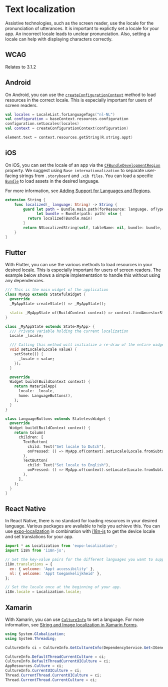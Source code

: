 # Text localization

Assistive technologies, such as the screen reader, use the locale for the pronunciation of utterances. It is important to explictly set a locale for your app. An incorrect locale leads to unclear pronunciation. Also, setting a locale can help with displaying characters correctly.

## WCAG

Relates to 3.1.2

## Android

On Android, you can use the [`createConfigurationContext`](https://developer.android.com/reference/android/content/Context#createConfigurationContext(android.content.res.Configuration)) method to load resources in the correct locale. This is especially important for users of screen readers.

```kotlin
val locales = LocaleList.forLanguageTags("nl-NL")
val configuration = baseContext.resources.configuration
configuration.setLocales(locales)
val context = createConfigurationContext(configuration)

element.text = context.resources.getString(R.string.appt)
```

## iOS

On iOS, you can set the locale of an app via the [`CFBundleDevelopmentRegion`](http://cfbundledevelopmentregion) property.  We suggest using `Base internationalization` to separate user-facing strings from `.storyboard` and `.xib files`. You can load a specific [`Bundle`](https://developer.apple.com/documentation/foundation/bundle) to load assets in the desired language.

For more information, see [Adding Support for Languages and Regions](https://developer.apple.com/documentation/xcode/adding-support-for-languages-and-regions).

```swift
extension String {
    func localized(_ language: String) -> String {
        guard let path = Bundle.main.path(forResource: language, ofType: "lproj"),
              let bundle = Bundle(path: path) else {
          return localized(Bundle.main)
        }
        return NSLocalizedString(self, tableName: nil, bundle: bundle, value: "", comment: "")
    }
}
```

## Flutter

With Flutter, you can use the various methods to load resources in your desired locale. This is especially important for users of screen readers. The example below shows a simple implementation to handle this without using any dependencies.

```dart
/// This is the main widget of the application
class MyApp extends StatefulWidget {
  @override
  _MyAppState createState() => _MyAppState();

  static _MyAppState of(BuildContext context) => context.findAncestorStateOfType<_MyAppState>();
}

class _MyAppState extends State<MyApp> {
  /// Private variable holding the current localization
  Locale _locale;

  /// Calling this method will initialize a re-draw of the entire widget tree.
  void setLocale(Locale value) {
    setState(() {
      _locale = value;
    });
  }

  @override
  Widget build(BuildContext context) {
    return MaterialApp(
      locale: _locale,
      home: LanguageButtons(),
    );
  }
}

class LanguageButtons extends StatelessWidget {
  @override
  Widget build(BuildContext context) {
    return Column(
      children: [
        TextButton(
          child: Text("Set locale to Dutch"),
          onPressed: () => MyApp.of(context).setLocale(Locale.fromSubtags(languageCode: 'nl')),
        ),
        TextButton(
          child: Text("Set locale to English"),
          onPressed: () => MyApp.of(context).setLocale(Locale.fromSubtags(languageCode: 'en')),
        ),
      ],
    );
  }
}
```

## React Native

In React Native, there is no standard for loading resources in your desired language. Various packages are available to help you achieve this. You can use [expo-localization](https://docs.expo.dev/versions/latest/sdk/localization) in combination with [i18n-js](https://github.com/fnando/i18n-js) to get the device locale and set translations for your app.

```jsx
import * as Localization from 'expo-localization';
import i18n from 'i18n-js';

// Set the key-value pairs for the different languages you want to support.
i18n.translations = {
  en: { welcome: 'Appt accessibility' },
  nl: { welcome: 'Appt toegankelijkheid' },
};

// Set the locale once at the beginning of your app.
i18n.locale = Localization.locale;
```

## Xamarin

With Xamarin, you can use [`CultureInfo`](https://docs.microsoft.com/en-us/dotnet/api/system.globalization.cultureinfo?view=net-6.0) to set a language. For more information, see [String and Image localization in Xamarin Forms](https://docs.microsoft.com/en-us/xamarin/xamarin-forms/app-fundamentals/localization/text?pivots=windows).

```csharp
using System.Globalization;
using System.Threading;

CultureInfo ci = CultureInfo.GetCultureInfo(DependencyService.Get<IGeneralPreferences>().Language);

CultureInfo.DefaultThreadCurrentCulture = ci;
CultureInfo.DefaultThreadCurrentUICulture = ci;
AppResources.Culture = ci;
CultureInfo.CurrentUICulture = ci;
Thread.CurrentThread.CurrentUICulture = ci;
Thread.CurrentThread.CurrentCulture = ci;
```
